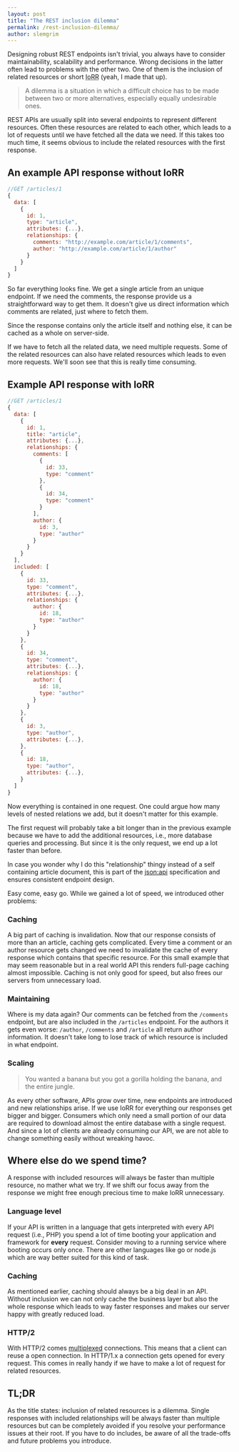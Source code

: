 ```yaml
---
layout: post
title: "The REST inclusion dilemma"
permalink: /rest-inclusion-dilemma/
author: slemgrim
--- 
```


Designing robust REST endpoints isn't trivial, you always have to consider maintainability, 
scalability and performance. Wrong decisions in the latter often lead to problems with 
the other two. One of them is the inclusion of related resources or short
<abbr title="Inclusion of related resources">IoRR</abbr> (yeah, I made that up).

> A dilemma is a situation in which a difficult choice has to be made between two 
> or more alternatives, especially equally undesirable ones.

REST APIs are usually split into several endpoints to represent different resources. 
Often these resources are related to each other, which leads to a lot of requests until 
we have fetched all the data we need. If this takes too much time, 
it seems obvious to include the related resources with the first response.

An example API response without IoRR
---

```js
//GET /articles/1
{
  data: [
    {
      id: 1,
      type: "article",
      attributes: {...},
      relationships: {
        comments: "http://example.com/article/1/comments",
        author: "http://example.com/article/1/author"
      }
    }
  ]
}
```

So far everything looks fine. We get a single article from an unique endpoint. 
If we need the comments, the response provide us a straightforward way to get them. 
It doesn't give us direct information which comments are related, just where to fetch them. 

<div class="message message--info">
Since the response contains only the article itself and nothing else, 
it can be cached as a whole on server-side. 
</div>

If we have to fetch all the related data, we need multiple requests. Some of the related 
resources can also have related resources which leads to even more requests. 
We'll soon see that this is really time consuming.

Example API response with IoRR
---

```js
//GET /articles/1
{
  data: [
    {
      id: 1,
      title: "article",
      attributes: {...},
      relationships: {
        comments: [
          {
            id: 33,
            type: "comment"
          },
          {
            id: 34,
            type: "comment"
          }
        ],
        author: {
          id: 3,
          type: "author"
        }
      }
    }
  ],
  included: [
    {
      id: 33,
      type: "comment",
      attributes: {...},
      relationships: {
        author: {
          id: 18,
          type: "author"
        }
      }
    },
    {
      id: 34,
      type: "comment",
      attributes: {...},
      relationships: {
        author: {
          id: 18,
          type: "author"
        }
      }
    },
    {
      id: 3,
      type: "author",
      attributes: {...},
    },
    {
      id: 18,
      type: "author",
      attributes: {...},
    }
  ]
}
```

Now everything is contained in one request. One could argue how many levels of nested 
relations we add, but it doesn't matter for this example. 

The first request will probably take a bit longer than in the previous example 
because we have to add the additional resources, i.e., more database queries and processing. 
But since it is the only request, we end up a lot faster than before.

<div class="message message--info">
In case you wonder why I do this "relationship" thingy instead of a self containing article 
document, this is part of the <a target="_blank" href="http://jsonapi.org/">json:api</a>
specification and ensures consistent endpoint design.
</div>

Easy come, easy go. While we gained a lot of speed, we introduced other problems:
        
### Caching

A big part of caching is invalidation. Now that our response consists of more than an article, 
caching gets complicated. Every time a comment or an author resource gets changed we need 
to invalidate the cache of every response which contains that specific resource. 
For this small example that may seem reasonable but in a real world API this renders full-page
caching almost impossible. Caching is not only good for speed, 
but also frees our servers from unnecessary load. 
 
### Maintaining

Where is my data again? Our comments can be fetched from the ```/comments``` endpoint, 
but are also included in the ```/articles``` endpoint. For the authors it gets even worse: 
```/author```, ```/comments``` and ```/article``` all return author information. 
It doesn't take long to lose track of which resource is included in what endpoint. 

### Scaling

> You wanted a banana but you got a gorilla holding the banana, and the entire jungle.

As every other software, APIs grow over time, new endpoints are introduced 
and new relationships arise. If we use IoRR for everything our responses get bigger and bigger.
Consumers which only need a small portion of our data are required to download almost the 
entire database with a single request. And since a lot of clients are already consuming
our API, we are not able to change something easily without wreaking havoc.

Where else do we spend time?
---

A response with included resources will always be faster than multiple resource, 
no mather what we try. If we shift our focus away from the response we might free enough 
precious time to make IoRR unnecessary. 

### Language level

If your API is written in a language that gets interpreted with every API request (i.e., PHP) 
you spend a lot of time booting your application and framework for **every** request. 
Consider moving to a running service where booting occurs only once. 
There are other languages like go or node.js which are way better suited for this kind of task. 

### Caching

As mentioned earlier, caching should always be a big deal in an API. Without inclusion we 
can not only cache the business layer but also the whole response which leads to way 
faster responses and makes our server happy with greatly reduced load. 

### HTTP/2

With HTTP/2 comes [multiplexed](https://http2.github.io/faq/#why-is-http2-multiplexed) 
connections. This means that a client can reuse a open connection. 
In HTTP/1.x a connection gets opened for every request. 
This comes in really handy if we have to make a lot of request for related resources.

TL;DR
---

As the title states: inclusion of related resources is a dilemma. 
Single responses with included relationships will be always faster than multiple 
resources but can be completely avoided if you resolve your performance issues at their root. 
If you have to do includes, be aware of all the trade-offs and future problems you introduce. 